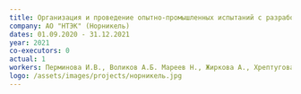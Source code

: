 ```yaml
---
title: Организация и проведение опытно-промышленных испытаний с разработкой технологии применения промывных агентов для «in situ» очистки грунтов, загрязненных в результате разлива дизельного топлива на земельном участке, расположенном на территории промышленной площадки (ХАДТ ТЭЦ 3), Красноярского края, г. Норильск
company: АО "НТЭК" (Норникель)
dates: 01.09.2020 - 31.12.2021
year: 2021
co-executors: 0
actual: 1
workers: Перминова И.В., Воликов А.Б. Мареев Н., Жиркова А., Хрептугова А., Соловьева А., Григорьева И., Кравцова Д., Молодых А., Мельникова С.
logo: /assets/images/projects/норникель.jpg
---
```

